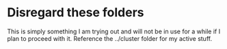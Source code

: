 # Disregard these folders

This is simply something I am trying out and will not be in use for a while if I plan to proceed with it. Reference the ../cluster folder for my active stuff.
